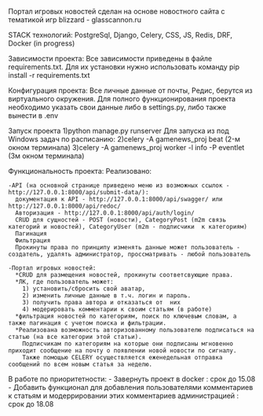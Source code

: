 Портал игровых новостей сделан на основе новостного сайта с тематикой игр blizzard - glasscannon.ru

STACK технологий:
  PostgreSql, Django, Celery, CSS, JS, Redis, DRF, Docker (in progress)
  
Зависимости проекта:
  Все зависимости приведены в файле requirements.txt. 
  Для их установки нужно использовать команду pip install -r requirements.txt  
  
Конфигурация проекта:
  Все личные данные от почты, Редис, берутся из виртуального окружения. Для полного функционирования проекта необходимо указать свои данные либо в settings.py, либо также вынести в .env 

Запуск проекта
  1)python manage.py runserver
    Для запуска из под Windows задач по расписанию:
      2)celery -A gamenews_proj beat (2-м окном терминала)
      3)celery -A gamenews_proj worker -l info -P eventlet (3м окном терминала)

Функциональность проекта:
  Реализовано:
  
    -API (на основной странице приведено меню из возможных ссылок - http://127.0.0.1:8000/api/submit-data/):
      документация к API - http://127.0.0.1:8000/api/swagger/ или http://127.0.0.1:8000/api/redoc/
      Авторизация - http://127.0.0.1:8000/api/auth/login/
      CRUD для сущностей - POST (новости), CategoryPost (m2m связь категорий и новостей), CategoryUser (m2m - подписчики  к категориям)
      Пагинация
      Фильтрация
      Прокинуты права по принципу изменять данные может пользователь - создатель, удалять администратор, проссматривать - любой пользователь
    
    -Портал игровых новостей:
      *CRUD для размещения новостей, прокинуты соответсвующие права.
      *ЛК, где пользователь может:
        1) установить/сбросить свой аватар, 
        2) изменить личные данные в т.ч. логин и пароль.
        3) получить права автора и отказаться от  них
        4) модерировать комментарии к своим статьям (в работе)
      *фильтрация новостей по категориям, поиск по ключевым словам, а также пагинация с учетом поиска и фильтрации.
      *Реализована возможность авторизованному пользователю подписаться на статью (на все категории этой статьи).
        Подписчикам по категориям на которые они подписаны мгновенно приходит сообщение на почту о появлении новой новости по сигналу.
        Также помощью CELERY осуществляется еженедельная отправка сообщений по всем новым статья за неделю.

  В работе по приоритетности:
    - Завернуть проект в docker : срок до 15.08
    - Добавить функционал для добавления пользователями комментариев к статьям и модеррировании этих комментариев администрацией : срок до 18.08
    
